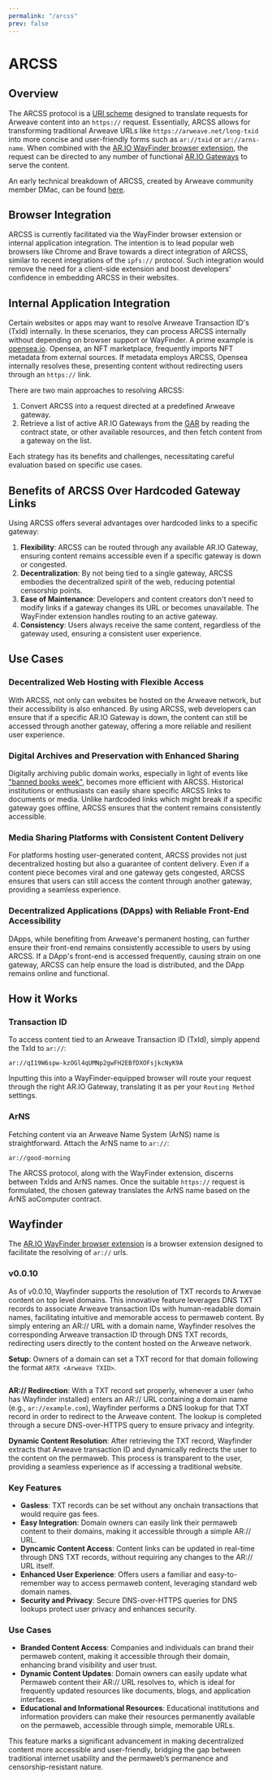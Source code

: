 ```yaml
---
permalink: "/arcss"
prev: false
---
```


# ARCSS

## Overview

The ARCSS protocol is a [URI scheme](https://wikipedia.org/wiki/Uniform_Resource_Identifier) designed to translate requests for Arweave content into an `https://` request. Essentially, ARCSS allows for transforming traditional Arweave URLs like `https://arweave.net/long-txid` into more concise and user-friendly forms such as `ar://txid` or `ar://arns-name`. When combined with the [AR.IO WayFinder browser extension](https://chrome.google.com/webstore/detail/ario-WayFinder/hnhmeknhajanolcoihhkkaaimapnmgil), the request can be directed to any number of functional [AR.IO Gateways](./gateways/) to serve the content.



An early technical breakdown of ARCSS, created by Arweave community member DMac, can be found [here](https://hackmd.io/@DMac/r1iyjzxPs).



## Browser Integration

ARCSS is currently facilitated via the WayFinder browser extension or internal application integration. The intention is to lead popular web browsers like Chrome and Brave towards a direct integration of ARCSS, similar to recent integrations of the `ipfs://` protocol. Such integration would remove the need for a client-side extension and boost developers' confidence in embedding ARCSS in their websites.

## Internal Application Integration

Certain websites or apps may want to resolve Arweave Transaction ID's (TxId) internally. In these scenarios, they can process ARCSS internally without depending on browser support or WayFinder. A prime example is [opensea.io](https://opensea.io). Opensea, an NFT marketplace, frequently imports NFT metadata from external sources. If metadata employs ARCSS, Opensea internally resolves these, presenting content without redirecting users through an `https://` link.

There are two main approaches to resolving ARCSS:

1. Convert ARCSS into a request directed at a predefined Arweave gateway.
2. Retrieve a list of active AR.IO Gateways from the [GAR](./gateway-network.md#gateway-address-registry-gar) by reading the contract state, or other available resources, and then fetch content from a gateway on the list.

Each strategy has its benefits and challenges, necessitating careful evaluation based on specific use cases.

## Benefits of ARCSS Over Hardcoded Gateway Links

Using ARCSS offers several advantages over hardcoded links to a specific gateway:

1. **Flexibility**: ARCSS can be routed through any available AR.IO Gateway, ensuring content remains accessible even if a specific gateway is down or congested.
2. **Decentralization**: By not being tied to a single gateway, ARCSS embodies the decentralized spirit of the web, reducing potential censorship points.
3. **Ease of Maintenance**: Developers and content creators don't need to modify links if a gateway changes its URL or becomes unavailable. The WayFinder extension handles routing to an active gateway.
4. **Consistency**: Users always receive the same content, regardless of the gateway used, ensuring a consistent user experience.

## Use Cases

### Decentralized Web Hosting with Flexible Access

With ARCSS, not only can websites be hosted on the Arweave network, but their accessibility is also enhanced. By using ARCSS, web developers can ensure that if a specific AR.IO Gateway is down, the content can still be accessed through another gateway, offering a more reliable and resilient user experience.


### Digital Archives and Preservation with Enhanced Sharing

Digitally archiving public domain works, especially in light of events like ["banned books week"](https://www.youtube.com/watch?v=eMSCHXklULQ), becomes more efficient with ARCSS. Historical institutions or enthusiasts can easily share specific ARCSS links to documents or media. Unlike hardcoded links which might break if a specific gateway goes offline, ARCSS ensures that the content remains consistently accessible.

### Media Sharing Platforms with Consistent Content Delivery

For platforms hosting user-generated content, ARCSS provides not just decentralized hosting but also a guarantee of content delivery. Even if a content piece becomes viral and one gateway gets congested, ARCSS ensures that users can still access the content through another gateway, providing a seamless experience.

### Decentralized Applications (DApps) with Reliable Front-End Accessibility

DApps, while benefiting from Arweave's permanent hosting, can further ensure their front-end remains consistently accessible to users by using ARCSS. If a DApp's front-end is accessed frequently, causing strain on one gateway, ARCSS can help ensure the load is distributed, and the DApp remains online and functional.


## How it Works

### Transaction ID

To access content tied to an Arweave Transaction ID (TxId), simply append the TxId to `ar://`:

```
ar://qI19W6spw-kzOGl4qUMNp2gwFH2EBfDXOFsjkcNyK9A
```


Inputting this into a WayFinder-equipped browser will route your request through the right AR.IO Gateway, translating it as per your `Routing Method` settings.

### ArNS

Fetching content via an Arweave Name System (ArNS) name is straightforward. Attach the ArNS name to `ar://`:

```
ar://good-morning
```


The ARCSS protocol, along with the WayFinder extension, discerns between TxIds and ArNS names. Once the suitable `https://` request is formulated, the chosen gateway translates the ArNS name based on the ArNS aoComputer contract.

## Wayfinder

The [AR.IO WayFinder browser extension](https://chrome.google.com/webstore/detail/ario-WayFinder/hnhmeknhajanolcoihhkkaaimapnmgil) is a browser extension designed to facilitate the resolving of `ar://` urls. 

### v0.0.10

As of v0.0.10, Wayfinder supports the resolution of TXT records to Arwevae content on top level domains. This innovative feature leverages DNS TXT records to associate Arweave transaction IDs with human-readable domain names, facilitating intuitive and memorable access to permaweb content. By simply entering an AR:// URL with a domain name, Wayfinder resolves the corresponding Arweave transaction ID through DNS TXT records, redirecting users directly to the content hosted on the Arweave network.

**Setup**: Owners of a domain can set a TXT record for that domain following the format `ARTX <Arweave TXID>`.

<center><img :src="$withBase('/images/arcss-txt.png')"></center>

**AR:// Redirection**: With a TXT record set properly, whenever a user (who has Wayfinder installed) enters an AR:// URL containing a domain name (e.g., `ar://example.com`), Wayfinder performs a DNS lookup for that TXT record in order to redirect to the Arweave content. The lookup is completed through a secure DNS-over-HTTPS query to ensure privacy and integrity.

**Dynamic Content Resolution**: After retrieving the TXT record, Wayfinder extracts that Arweave transaction ID and dynamically redirects the user to the content on the permaweb. This process is transparent to the user, providing a seamless experience as if accessing a traditional website.

### Key Features

- **Gasless**: TXT records can be set without any onchain transactions that would require gas fees.
- **Easy Integration**: Domain owners can easily link their permaweb content to their domains, making it accessible through a simple AR:// URL.
- **Dyncamic Content Access**: Content links can be updated in real-time through DNS TXT records, without requiring any changes to the AR:// URL itself.
- **Enhanced User Experience**: Offers users a familiar and easy-to-remember way to access permaweb content, leveraging standard web domain names.
- **Security and Privacy**: Secure DNS-over-HTTPS queries for DNS lookups protect user privacy and enhances security.

### Use Cases

- **Branded Content Access**: Companies and individuals can brand their permaweb content, making it accessible through their domain, enhancing brand visibility and user trust.
- **Dynamic Content Updates**: Domain owners can easily update what Permaweb content their AR:// URL resolves to, which is ideal for frequently updated resources like documents, blogs, and application interfaces.
- **Educational and Informational Resources**: Educational institutions and information providers can make their resources permanently available on the permaweb, accessible through simple, memorable URLs.

This feature marks a significant advancement in making decentralized content more accessible and user-friendly, bridging the gap between traditional internet usability and the permaweb’s permanence and censorship-resistant nature.

